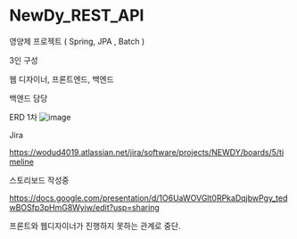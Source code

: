 # NewDy_REST_API
영양제 프로젝트 ( Spring, JPA , Batch )

3인 구성

웹 디자이너, 프론트엔드, 백엔드

백엔드 담당

ERD 1차
![image](https://github.com/LeeJaeYoung0706/NewDy_REST_API/assets/148510209/1091a75d-13b9-4812-9ad0-25db843f0bd3)


Jira

https://wodud4019.atlassian.net/jira/software/projects/NEWDY/boards/5/timeline

스토리보드 작성중

https://docs.google.com/presentation/d/1O6UaWOVGlt0RPkaDqjbwPgy_tedwBOSfp3pHmG8Wyiw/edit?usp=sharing 

프론트와 웹디자이너가 진행하지 못하는 관계로 중단.
